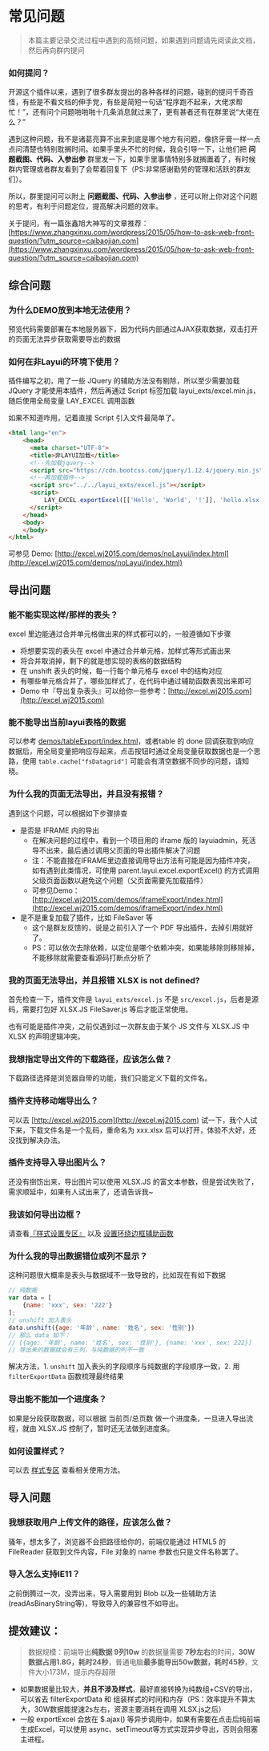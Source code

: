 # 常见问题

> 本篇主要记录交流过程中遇到的高频问题，如果遇到问题请先阅读此文档，然后再向群内提问

### 如何提问？

开源这个插件以来，遇到了很多群友提出的各种各样的问题，碰到的提问千奇百怪，有些是不看文档的伸手党，有些是简短一句话“程序跑不起来，大佬求帮忙！”，还有问个问题啪啪啪十几条消息就过来了，更有甚者还有在群里说“大佬在么？”

遇到这种问题，我不是诸葛亮算不出来到底是哪个地方有问题，像挤牙膏一样一点点问清楚也特别耽搁时间。如果手里头不忙的时候，我会引导一下，让他们把 **问题截图、代码、入参出参** 群里发一下，如果手里事情特别多就搁置着了，有时候群内管理或者群友看到了会帮着回复下（PS:非常感谢勤劳的管理和活跃的群友们）。

所以，群里提问可以附上  **问题截图、代码、入参出参** ，还可以附上你对这个问题的思考，有利于问题定位，提高解决问题的效率。

关于提问，有一篇张鑫旭大神写的文章推荐：[https://www.zhangxinxu.com/wordpress/2015/05/how-to-ask-web-front-question/?utm_source=caibaojian.com](https://www.zhangxinxu.com/wordpress/2015/05/how-to-ask-web-front-question/?utm_source=caibaojian.com)

## 综合问题

### 为什么DEMO放到本地无法使用？

预览代码需要部署在本地服务器下，因为代码内部通过AJAX获取数据，双击打开的页面无法异步获取需要导出的数据

### 如何在非Layui的环境下使用？

插件编写之初，用了一些 JQuery 的辅助方法没有剔除，所以至少需要加载 JQuery 才能使用本插件，然后再通过 Script 标签加载 layui_exts/excel.min.js，随后使用全局变量 LAY_EXCEL 调用函数

如果不知道咋用，记着直接 Script 引入文件最简单了。

```html
<html lang="en">
    <head>
      <meta charset="UTF-8">
      <title>非LAYUI加载</title>
      <!--先加载jquery-->
      <script src="https://cdn.bootcss.com/jquery/1.12.4/jquery.min.js"></script>
      <!--再加载插件-->
      <script src="../../layui_exts/excel.js"></script>
      <script>
          LAY_EXCEL.exportExcel([['Hello', 'World', '!']], 'hello.xlsx', 'xlsx')
      </script>
    </head>
    <body>
    </body>
</html>
```

可参见 Demo: [http://excel.wj2015.com/demos/noLayui/index.html](http://excel.wj2015.com/demos/noLayui/index.html)

## 导出问题

### 能不能实现这样/那样的表头？

excel 里边能通过合并单元格做出来的样式都可以的，一般遵循如下步骤

- 将想要实现的表头在 excel 中通过合并单元格，加样式等形式画出来
- 将合并取消掉，剩下的就是想实现的表格的数据结构
- 在 unshift 表头的时候，每一行每个单元格与 excel 中的结构对应
- 有哪些单元格合并了，哪些加样式了，在代码中通过辅助函数表现出来即可
- Demo 中『导出复杂表头』可以给你一些参考：[http://excel.wj2015.com](http://excel.wj2015.com)

### 能不能导出当前layui表格的数据

可以参考 [demos/tableExport/index.html](http://excel.wj2015.com/demos/tableExport/index.html)，或者table 的 done 回调获取到响应数据后，用全局变量把响应存起来，点击按钮时通过全局变量获取数据也是一个思路，使用 `table.cache["fsDatagrid"]` 可能会有清空数据不同步的问题，请知晓。

### 为什么我的页面无法导出，并且没有报错？

遇到这个问题，可以根据如下步骤排查

- 是否是 IFRAME 内的导出
  - 在解决问题的过程中，看到一个项目用的 iframe 版的 layuiadmin，死活导不出来，最后通过调用父页面的导出插件解决了问题
  - 注：不能直接在IFRAME里边直接调用导出方法有可能是因为插件冲突，如有遇到此类情况，可使用 parent.layui.excel.exportExcel() 的方式调用父级页面函数以避免这个问题（父页面需要先加载插件）
  - 可参见Demo：[http://excel.wj2015.com/demos/iframeExport/index.html](http://excel.wj2015.com/demos/iframeExport/index.html)
- 是不是重复加载了插件，比如 FileSaver 等
  - 这个是群友反馈的，说是之前引入了一个 PDF 导出插件，去掉引用就好了。
  - PS：可以依次去除依赖，以定位是哪个依赖冲突，如果能移除则移除掉，不能移除就需要查看源码打断点分析了

### 我的页面无法导出，并且报错 XLSX is not defined?

首先检查一下，插件文件是 `layui_exts/excel.js` 不是 `src/excel.js`，后者是源码，需要打包好 XLSX.JS FileSaver.js 等后才能正常使用。

也有可能是插件冲突，之前仅遇到过一次群友由于某个 JS 文件与 XLSX.JS 中 XLSX 的声明逻辑冲突。

### 我想指定导出文件的下载路径，应该怎么做？

下载路径选择是浏览器自带的功能，我们只能定义下载的文件名。

### 插件支持移动端导出么？

可以去 [http://excel.wj2015.com](http://excel.wj2015.com) 试一下，我个人试下来，下载文件名是一个乱码，重命名为 xxx.xlsx 后可以打开，体验不大好，还没找到解决办法。

### 插件支持导入导出图片么？

还没有捯饬出来，导出图片可以使用 XLSX.JS 的富文本参数，但是尝试失败了，需求顺延中，如果有人试出来了，还请告诉我~

### 我该如何导出边框？

请查看[『样式设置专区』](./样式设置专区.html) 以及 [设置环绕边框辅助函数](./函数列表/样式设置相关函数.md#setroundborder参数配置)

### 为什么我的导出数据错位或列不显示？

这种问题很大概率是表头与数据域不一致导致的，比如现在有如下数据

```javascript
// 纯数据
var data = [
    {name: 'xxx', sex: '222'}
];
// unshift 加入表头
data.unshift({age: '年龄', name: '姓名', sex: '性别'})
// 那么 data 如下：
// [{age: '年龄', name: '姓名', sex: '性别'}, {name: 'xxx', sex: 222}]
// 导出来的数据就会有三列，与纯数据的列不一致
```

解决方法，1. `unshift` 加入表头的字段顺序与纯数据的字段顺序一致，2. 用 `filterExportData` 函数梳理最终结果

### 导出能不能加一个进度条？

如果是分段获取数据，可以根据 当前页/总页数 做一个进度条，一旦进入导出流程，就由 XLSX.JS 控制了，暂时还无法做到进度条。

### 如何设置样式？

可以去 [样式专区](./样式设置专区.html) 查看相关使用方法。

## 导入问题

### 我想获取用户上传文件的路径，应该怎么做？

骚年，想太多了，浏览器不会把路径给你的，前端仅能通过 HTML5 的 FileReader 获取到文件内容，File 对象的 name 参数也只是文件名称罢了。

### 导入怎么支持IE11？

之前倒腾过一次，没弄出来，导入需要用到 Blob 以及一些辅助方法(readAsBinaryString等)，导致导入的兼容性不如导出。

## 提效建议：

> 数据规模：前端导出**纯数据 9列10w** 的数据量需要 **7秒左右**的时间，**30W数据占用1.8G，耗时24秒**，普通电脑**最多能导出50w数据，耗时45秒**，文件大小173M，提示内存超限

- 如果数据量比较大，**并且不涉及样式**，最好直接转换为纯数组+CSV的导出，可以省去 filterExportData 和 组装样式的时间和内存（PS：效率提升不算太大，30W数据能提速2s左右，资源主要消耗在调用 XLSX.js之后）
- 一般 exportExcel 会放在 $.ajax() 等异步调用中，如果有需要在点击后纯前端生成Excel，可以使用 async、setTimeout等方式实现异步导出，否则会阻塞主进程。